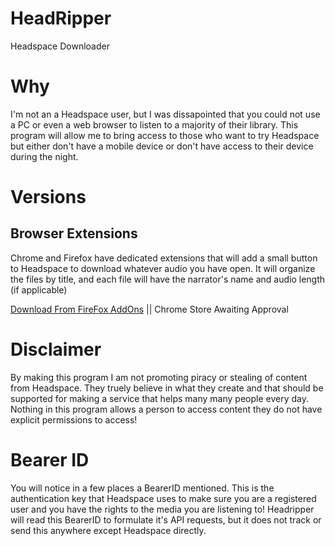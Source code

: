 # HeadRipper
Headspace Downloader

# Why
I'm not an a Headspace user, but I was dissapointed that you could not use a PC or even a web browser to listen to a majority of their library. 
This program will allow me to bring access to those who want to try Headspace but either don't have a mobile device or don't have access to their device during the night.

# Versions

## Browser Extensions
Chrome and Firefox have dedicated extensions that will add a small button to Headspace to download whatever audio you have open. It will organize the files by title, and each file will have the narrator's name and audio length (if applicable)

[Download From FireFox AddOns](https://addons.mozilla.org/en-US/firefox/addon/headripper/?utm_source=joexv.github.io) || Chrome Store Awaiting Approval


# Disclaimer
By making this program I am not promoting piracy or stealing of content from Headspace. 
They truely believe in what they create and that should be supported for making a service that helps
many many people every day. Nothing in this program allows a person to access content they do not have explicit permissions to access!

# Bearer ID
You will notice in a few places a BearerID mentioned. This is the authentication key that Headspace uses to make sure you are a registered user and you have the rights to the media you are listening to! Headripper will read this BearerID to formulate it's API requests, but it does not track or send this anywhere except Headspace directly.